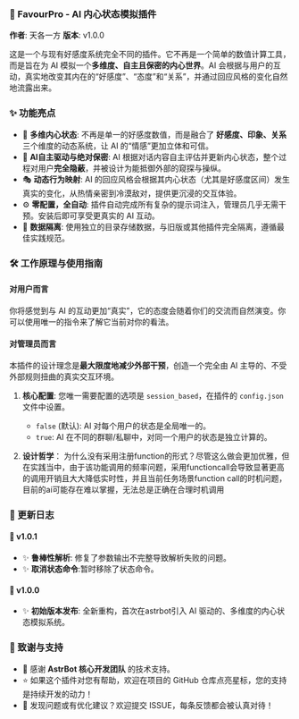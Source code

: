 ### 🧠 FavourPro - AI 内心状态模拟插件

**作者**: 天各一方
**版本**: v1.0.0

这是一个与现有好感度系统完全不同的插件。它不再是一个简单的数值计算工具，而是旨在为 AI 模拟一个**多维度、自主且保密的内心世界**。AI 会根据与用户的互动，真实地改变其内在的“好感度”、“态度”和“关系”，并通过回应风格的变化自然地流露出来。

### ✨ 功能亮点

-   🧠 **多维内心状态**: 不再是单一的好感度数值，而是融合了 **好感度、印象、关系** 三个维度的动态系统，让 AI 的“情感”更加立体和可信。
-   🤫 **AI自主驱动与绝对保密**: AI 根据对话内容自主评估并更新内心状态，整个过程对用户**完全隐蔽**，并被设计为能抵御外部的窥探与操纵。
-   🎭 **动态行为映射**: AI 的回应风格会根据其内心状态（尤其是好感度区间）发生真实的变化，从热情亲密到冷漠敌对，提供更沉浸的交互体验。
-   ⚙️ **零配置，全自动**: 插件自动完成所有复杂的提示词注入，管理员几乎无需干预。安装后即可享受更真实的 AI 互动。
-   📁 **数据隔离**: 使用独立的目录存储数据，与旧版或其他插件完全隔离，遵循最佳实践规范。

### 🛠️ 工作原理与使用指南

#### 对用户而言

你将感觉到与 AI 的互动更加“真实”，它的态度会随着你们的交流而自然演变。你可以使用唯一的指令来了解它当前对你的看法。

#### 对管理员而言

本插件的设计理念是**最大限度地减少外部干预**，创造一个完全由 AI 主导的、不受外部规则扭曲的真实交互环境。

1.  **核心配置**:
    您唯一需要配置的选项是 `session_based`，在插件的 `config.json` 文件中设置。
    -   `false` (默认): AI 对每个用户的状态是全局唯一的。
    -   `true`: AI 在不同的群聊/私聊中，对同一个用户的状态是独立计算的。

2.  **设计哲学**：
    为什么没有采用注册function的形式？尽管这么做会更加优雅，但在实践当中，由于该功能调用的频率问题，采用functioncall会导致显著更高的调用开销且大大降低实时性，并且当前任务场景function call的时机问题，目前的ai可能存在难以掌握，无法总是正确在合理时机调用


### 📅 更新日志
#### 🚀 v1.0.1
-   ✨ **鲁棒性解析**: 修复了参数输出不完整导致解析失败的问题。
-   ✨ **取消状态命令**:暂时移除了状态命令。
#### 🚀 v1.0.0
-   ✨ **初始版本发布**: 全新重构，首次在astrbot引入 AI 驱动的、多维度的内心状态模拟系统。

### 🙌 致谢与支持

-   🤖 感谢 **AstrBot 核心开发团队** 的技术支持。
-   ⭐️ 如果这个插件对您有帮助，欢迎在项目的 GitHub 仓库点亮星标，您的支持是持续开发的动力！
-   🐞 发现问题或有优化建议？欢迎提交 ISSUE，每条反馈都会被认真对待！
